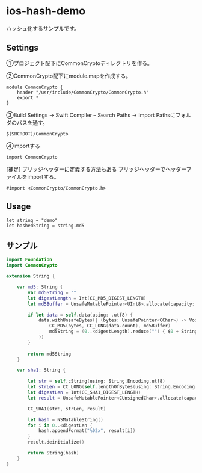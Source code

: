 # ios-hash-demo
ハッシュ化するサンプルです。

## Settings

①プロジェクト配下にCommonCryptoディレクトリを作る。<br>

②CommonCrypto配下にmodule.mapを作成する。

```:module.map
module CommonCrypto {
    header "/usr/include/CommonCrypto/CommonCrypto.h"
    export *
}
```
③Build Settings -> Swift Compiler – Search Paths -> Import Pathsにフォルダのパスを通す。

```
$(SRCROOT)/CommonCrypto
```

④importする

```
import CommonCrypto
```

[補足] ブリッジヘッダーに定義する方法もある
ブリッジヘッダーでヘッダーファイルをimportする。

```
#import <CommonCrypto/CommonCrypto.h>
```

## Usage
```
let string = "demo"
let hashedString = string.md5
```

## サンプル

```swift:String+Hash.swift
import Foundation
import CommonCrypto

extension String {

    var md5: String {
        var md5String = ""
        let digestLength = Int(CC_MD5_DIGEST_LENGTH)
        let md5Buffer = UnsafeMutablePointer<UInt8>.allocate(capacity: digestLength)

        if let data = self.data(using: .utf8) {
            data.withUnsafeBytes({ (bytes: UnsafePointer<CChar>) -> Void in
                CC_MD5(bytes, CC_LONG(data.count), md5Buffer)
                md5String = (0..<digestLength).reduce("") { $0 + String(format:"%02x", md5Buffer[$1]) }
            })
        }
        
        return md5String
    }

    var sha1: String {

        let str = self.cString(using: String.Encoding.utf8)
        let strLen = CC_LONG(self.lengthOfBytes(using: String.Encoding.utf8))
        let digestLen = Int(CC_SHA1_DIGEST_LENGTH)
        let result = UnsafeMutablePointer<CUnsignedChar>.allocate(capacity: digestLen)

        CC_SHA1(str!, strLen, result)

        let hash = NSMutableString()
        for i in 0..<digestLen {
            hash.appendFormat("%02x", result[i])
        }
        result.deinitialize()

        return String(hash)
    }
}
```
